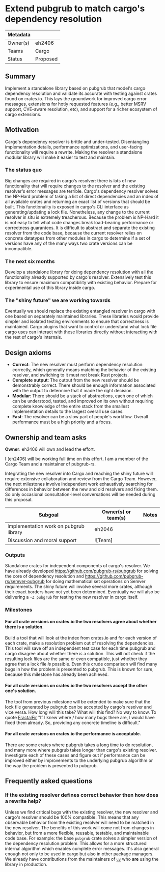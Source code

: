 # Extend pubgrub to match cargo's dependency resolution

| Metadata |          |
| -------- | -------- |
| Owner(s) | eh2406   |
| Teams    | Cargo    |
| Status   | Proposed |

## Summary

Implement a standalone library based on pubgrub that model's cargo dependency resolution and validate its accurate with testing against crates found on crates.io. This lays the groundwork for improved cargo error messages, extensions for hotly requested features (e.g., better MSRV support, CVE-aware resolution, etc), and support for a richer ecosystem of cargo extensions.

## Motivation


Cargo's dependency resolver is brittle and under-tested. Disentangling implementation details, performance optimizations, and user-facing functionality will require a rewrite. Making the resolver a standalone modular library will make it easier to test and maintain.


### The status quo

Big changes are required in cargo's resolver: there is lots of new functionality that will require changes to the resolver and the existing resolver's error messages are terrible. Cargo's dependency resolver solves the NP-Hard problem of taking a list of direct dependencies and an index of all available crates and returning an exact list of versions that should be built. This functionality is exposed in cargo's CLI interface as generating/updating a lock file. Nonetheless, any change to the current resolver in situ is extremely treacherous. Because the problem is NP-Hard it is not easy to tell what code changes break load-bearing performance or correctness guarantees. It is difficult to abstract and separate the existing resolver from the code base, because the current resolver relies on concrete datatypes from other modules in cargo to determine if a set of versions have any of the many ways two crate versions can be incompatible.

### The next six months

Develop a standalone library for doing dependency resolution with all the functionality already supported by cargo's resolver. Extensively test this library to ensure maximum compatibility with existing behavior. Prepare for experimental use of this library inside cargo.

### The "shiny future" we are working towards

Eventually we should replace the existing entangled resolver in cargo with one based on separately maintained libraries. These libraries would provide simpler and isolated testing environments to ensure that correctness is maintained. Cargo plugins that want to control or understand what lock file cargo uses can interact with these libraries directly without interacting with the rest of cargo's internals.

## Design axioms

- **Correct**: The new resolver must perform dependency resolution correctly, which generally means matching the behavior of the existing resolver, and switching to it must not break Rust projects.
- **Complete output**: The output from the new resolver should be demonstrably correct. There should be enough information associated with the output to determine that it made the right decision.
- **Modular**: There should be a stack of abstractions, each one of which can be understood, tested, and improved on its own without requiring complete knowledge of the entire stack from the smallest implementation details to the largest overall use cases.
- **Fast**: The resolver can be a slow part of people's workflow. Overall performance must be a high priority and a focus.

## Ownership and team asks

**Owner:** eh2406 will own and lead the effort.

I (eh2406) will be working full time on this effort. I am a member of the Cargo Team and a maintainer of pubgrub-rs.

Integrating the new resolver into Cargo and reaching the shiny future will require extensive collaboration and review from the Cargo Team. However, the next milestones involve independent work exhaustively searching for differences in behavior between the new and old resolvers and fixing them. So only occasional consultation-level conversations will be needed during this proposal.

| Subgoal                                | Owner(s) or team(s) | Notes |
| -------------------------------------- | ------------------- | ----- |
| Implementation work on pubgrub library | eh2046              |       |
| Discussion and moral support           | ![Team]             |       |

### Outputs

Standalone crates for independent components of cargo's resolver. We have already developed https://github.com/pubgrub-rs/pubgrub for solving the core of dependency resolution and https://github.com/pubgrub-rs/semver-pubgrub for doing mathematical set operations on Semver requirements. The shiny future will involve several more crates, although their exact borders have not yet been determined. Eventually we will also be delivering a `-Z pubgrub` for testing the new resolver in cargo itself.

### Milestones

#### For all crate versions on crates.io the two resolvers agree about whether there is a solution.

Build a tool that will look at the index from crates.io and for each version of each crate, make a resolution problem out of resolving the dependencies. This tool will save off an independent test case for each time pubgrub and cargo disagree about whether there *is* a solution. This will not check if the resulting lock files are the same or even compatible, just whether they agree that a lock file *is* possible. Even this crude comparison will find many bugs in how the problem is presented to pubgrub. This is known for sure, because this milestone has already been achieved.

#### For all crate versions on crates.io the two resolvers accept the other one's solution.

The tool from previous milestone will be extended to make sure that the lock file generated by pubgrub can be accepted by cargo's resolver and vice versa. How long will this take? What will this find? No way to know. To quote [FractalFir](https://www.reddit.com/r/rust/comments/1doh929/comment/la9oo2i/) "If I knew where / how many bugs there are, I would have fixed them already. So, providing any concrete timeline is difficult." 

#### For all crate versions on crates.io the performance is acceptable.

There are some crates where pubgrub takes a long time to do resolution, and many more where pubgrub takes longer than cargo's existing resolver. Investigate each of these cases and figure out if performance can be improved either by improvements to the underlying pubgrub algorithm or the way the problem is presented to pubgrub.

## Frequently asked questions

### If the existing resolver defines correct behavior then how does a rewrite help?

Unless we find critical bugs with the existing resolver, the new resolver and cargo's resolver should be 100% compatible. This means that any observable behavior from the existing resolver will need to be matched in the new resolver. The benefits of this work will come not from changes in behavior, but from a more flexible, reusable, testable, and maintainable code base. For example: the base `pubgrub` crate solves a simpler version of the dependency resolution problem. This allows for a more structured internal algorithm which enables complete error messages. It's also general enough not only to be used in cargo but also in other package managers. We already have contributions from the maintainers of [`uv`](https://pypi.org/project/uv/) who **are** using the library in production.
